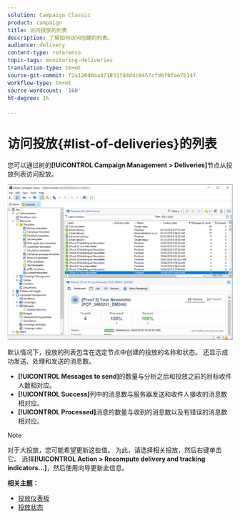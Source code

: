 ```yaml
---
solution: Campaign Classic
product: campaign
title: 访问投放的列表
description: 了解如何访问创建的列表。
audience: delivery
content-type: reference
topic-tags: monitoring-deliveries
translation-type: tm+mt
source-git-commit: f2a126d0aa471831f84d4c8457cfd6f0fae7b14f
workflow-type: tm+mt
source-wordcount: '160'
ht-degree: 1%

---
```



# 访问投放{#list-of-deliveries}的列表

您可以通过树的&#x200B;**[!UICONTROL Campaign Management > Deliveries]**&#x200B;节点从投放列表访问投放。

![](assets/deliveries-list.png)

默认情况下，投放的列表包含在选定节点中创建的投放的名称和状态。 还显示成功发送、处理和发送的消息数。

* **[!UICONTROL Messages to send]**&#x200B;的数量与分析之后和投放之前的目标收件人数相对应。
* **[!UICONTROL Success]**&#x200B;列中的消息数与服务器发送和收件人接收的消息数相对应。
* **[!UICONTROL Processed]**&#x200B;消息的数量与收到的消息数以及有错误的消息数相对应。

>[!NOTE]
>
>对于大投放，您可能希望更新这些值。 为此，请选择相关投放，然后右键单击它。 选择&#x200B;**[!UICONTROL Action > Recompute delivery and tracking indicators...]**，然后使用向导更新此信息。

**相关主题：**

* [投放仪表板](../../delivery/using/delivery-dashboard.md)
* [投放状态](../../delivery/using/delivery-statuses.md)
